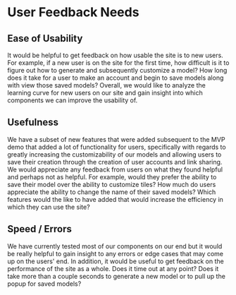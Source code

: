 # User Feedback Needs
## Ease of Usability
It would be helpful to get feedback on how usable the site is to new users. For example, if a new user is on the site for the first time, how difficult is it to figure out how to generate and subsequently customize a model? How long does it take for a user to make an account and begin to save models along with view those saved models? Overall, we would like to analyze the learning curve for new users on our site and gain insight into which components we can improve the usability of.

## Usefulness
We have a subset of new features that were added subsequent to the MVP demo that added a lot of functionality for users, specifically with regards to greatly increasing the customizability of our models and allowing users to save their creation through the creation of user accounts and link sharing. We would appreciate any feedback from users on what they found helpful and perhaps not as helpful. For example, would they prefer the ability to save their model over the ability to customize tiles? How much do users appreciate the ability to change the name of their saved models? Which features would the like to have added that would increase the efficiency in which they can use the site?

## Speed / Errors
We have currently tested most of our components on our end but it would be really helpful to gain insight to any errors or edge cases that may come up on the users' end. In addition, it would be useful to get feedback on the performance of the site as a whole. Does it time out at any point? Does it take more than a couple seconds to generate a new model or to pull up the popup for saved models? 


